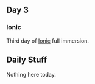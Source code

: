 ## Day 3

### Ionic

Third day of [Ionic](http://ionicframework.com/) full immersion.

## Daily Stuff

Nothing here today.